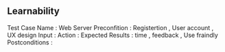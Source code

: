 ## Learnability

Test Case Name : Web Server
Preconfition : Registertion , User account , UX design
Input : 
Action : 
Expected Results : time , feedback , Use fraindly
Postconditions :

